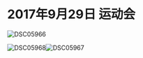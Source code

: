 # 2017年9月29日 运动会

![DSC05966](C:\Users\cygc\Desktop\Blog-With-GitHub-Boilerplate\src\DSC05966.JPG)





![DSC05968](C:\Users\cygc\Desktop\Blog-With-GitHub-Boilerplate\src\DSC05968.JPG)![DSC05967](C:\Users\cygc\Desktop\Blog-With-GitHub-Boilerplate\src\DSC05967.JPG)